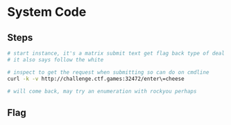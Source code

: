# System Code

## Steps

```bash
# start instance, it's a matrix submit text get flag back type of deal
# it also says follow the white

# inspect to get the request when submitting so can do on cmdline
curl -k -v http://challenge.ctf.games:32472/enter\=cheese

# will come back, may try an enumeration with rockyou perhaps

```

## Flag

```

```
